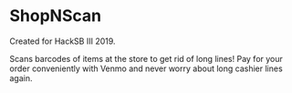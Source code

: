 # ShopNScan
Created for HackSB III 2019. 

Scans barcodes of items at the store to get rid of long lines!
Pay for your order conveniently with Venmo and never worry about long cashier lines again.
